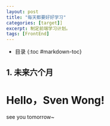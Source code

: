 ```yaml
---
layout: post
title: "每天都要好好学习"
categories: [target]]
excerpt: 制定前端学习计划。
tags: [FrontEnd]
---  
```

- 目录
{:toc #markdown-toc}

## **1. 未来六个月**
# Hello，Sven Wong!
see you tomorrow~